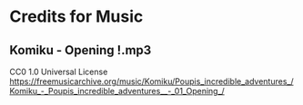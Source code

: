 # Credits for Music

## Komiku - Opening !.mp3
CC0 1.0 Universal License
https://freemusicarchive.org/music/Komiku/Poupis_incredible_adventures_/Komiku_-_Poupis_incredible_adventures__-_01_Opening_/
